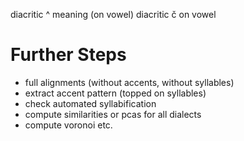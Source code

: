 diacritic ^ meaning (on vowel)
diacritic č on vowel

# Further Steps

- full alignments (without accents, without syllables)
- extract accent pattern (topped on syllables)
- check automated syllabification
- compute similarities or pcas for all dialects
- compute voronoi etc. 
